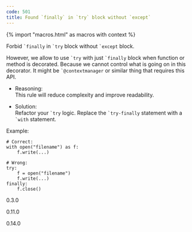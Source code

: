 ```yaml
---
code: 501
title: Found `finally` in `try` block without `except`
---
```


{% import "macros.html" as macros with context %}

Forbid `` `finally `` in `` `try `` block without `` `except `` block.

However, we allow to use `` `try `` with just `` `finally `` block when
function or method is decorated. Because we cannot control what is going
on in this decorator. It might be `` `@contextmanager `` or similar
thing that requires this API.

  - Reasoning:  
    This rule will reduce complexity and improve readability.

  - Solution:  
    Refactor your `` `try `` logic. Replace the `` `try-finally ``
    statement with a `` `with `` statement.

Example:

    # Correct:
    with open("filename") as f:
        f.write(...)
    
    # Wrong:
    try:
        f = open("filename")
        f.write(...)
    finally:
        f.close()

<div class="versionadded">

0.3.0

</div>

<div class="versionchanged">

0.11.0

</div>

<div class="versionchanged">

0.14.0

</div>